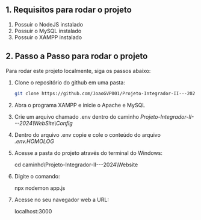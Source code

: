 ## 1. **Requisitos para rodar o projeto**

1. Possuir o NodeJS instalado
2. Possuir o MySQL instalado
3. Possuir o XAMPP instalado


## 2. **Passo a Passo para rodar o projeto**

Para rodar este projeto localmente, siga os passos abaixo:

1. Clone o repositório do github em uma pasta:

    ```bash
    git clone https://github.com/JoaoGVP001/Projeto-Integrador-II---2024

2. Abra o programa XAMPP e inicie o Apache e MySQL

3. Crie um arquivo chamado .env dentro do caminho *Projeto-Integrador-II---2024\WebSite\Config*

4. Dentro do arquivo .env copie e cole o conteúdo do arquivo *.env.HOMOLOG*

5. Acesse a pasta do projeto através do terminal do Windows:

    cd caminho\Projeto-Integrador-II---2024\Website

6. Digite o comando:

    npx nodemon app.js

7. Acesse no seu navegador web a URL:

    localhost:3000